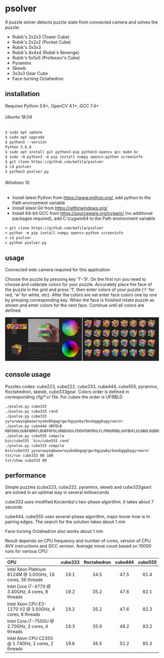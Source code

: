 # psolver
9 puzzle solver detects puzzle state from connected camera and solves the puzzle:
- Rubik's 2x2x3 (Tower Cube)
- Rubik's 2x2x2 (Pocket Cube)
- Rubik's 3x3x3
- Rubik's 4x4x4 (Rubik's Revenge)
- Rubik's 5x5x5 (Professor's Cube)
- Pyraminx
- Skewb
- 3x3x3 Gear Cube
- Face-turning Octahedron

## installation
Requires Python 3.6+, OpenCV 4.1+, GCC 7.4+

###### Ubuntu 18.04
```
$ sudo apt update
$ sudo apt upgrade
$ python3 --version
Python 3.6.8
$ sudo apt install git python3-pip python3-opencv gcc make bc
$ sudo -H python3 -m pip install numpy opencv-python screeninfo
$ git clone https://github.com/mafila/psolver
$ cd psolver
$ python3 psolver.py
```

###### Windows 10
- Install latest Python from https://www.python.org/, add python to the Path environment variable
- Install latest Git from https://gitforwindows.org/
- Install 64-bit GCC from https://sourceware.org/cygwin/ (no additional packages required), add C:\cygwin64 to the Path environment variable
```
> git clone https://github.com/mafila/psolver
> python -m pip install numpy opencv-python screeninfo
> cd psolver
> python psolver.py
```

## usage
Connected web camera required for this application

Choose the puzzle by pressing key '1'-'9'.
On the first run you need to choose and calibrate colors for your puzzle.
Accurately place the face of the puzzle in the grid and press '1', then enter colors of your puzzle ('r' for red, 'w' for white, etc).
After the colors are set enter face colors one by one by pressing corresponding key.
When the face is finished rotate puzzle as shown and enter colors for the next face.
Continue until all colors are defined

![sample](https://raw.githubusercontent.com/mafila/psolver/master/sample.png)

## console usage
Puzzles codes: cube223, cube222, cube333, cube444, cube555, pyraminx, ftoctahedron, skewb, cube333gear.
Colors order is defined in corresponding cfg/\*.cr file. For cubes the order is UFRBLD
```
./psolve.py cube333
./psolve.py cube333 rand
./psolve.py cube333 yyrwrwwyogbwowroyobobbgwgrgwrbgyywbyrboobgggbygyrowror
./psolve.py cube444 URFDLB RBFDDDLDUBFBRRFLBUBFRFDLURBDUUULFDDUFDRFRULFLFRRURDBLUUFBUFLDLRBDLRUBDBLBFBUBLFFLDUFULRLBRLRDBDR
./psolve.py cube555 compile
bin/cube555 `bin/cube555 rand`
./psolve.py cube333 compile
bin/cube333 yyrwrwwyogbwowroyobobbgwgrgwrbgyywbyrboobgggbygyrowror
tst/run cube333 00 100
tst/show cube333 00
```

## performance
Simple puzzles (cube223, cube222, pyraminx, skewb and cube333gear) are solved in an optimal way in several milliseconds

cube333 uses modified Kociemba's two-phase algorithm, it takes about 7 seconds

cube444, cube555 uses several-phase algorithm, major know-how is in pairing edges.
The search for the solution takes about 1 min

Face-turning Octahedron also works about 1 min

Result depends on CPU frequency and number of cores, version of CPU AVX instructions and GCC version.
Average move count based on 10000 runs for various CPU:

|CPU|cube333|ftoctahedron|cube444|cube555|
|:---|:---:|:---:|:---:|:---:|
|Intel Xeon Platinum 8124M @ 3.00GHz, 18 cores, 36 threads	|19.1|34.5|47.5|81.4|
|Intel Core i7-4770 @ 3.40GHz, 4 cores, 8 threads			|19.2|35.2|47.6|82.1|
|Intel Xeon CPU E3-1270 V2 @ 3.50GHz, 4 cores, 8 threads	|19.2|35.2|47.6|82.3|
|Intel Core i7-7500U @ 2.70GHz, 2 cores, 4 threads			|19.3|35.9|48.2|83.2|
|Intel Atom CPU  C2350  @ 1.74GHz, 2 cores, 2 threads		|19.6|36.5|51.2|85.3|
